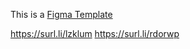 This is a [Figma Template](https://www.figma.com/design/NxGeqbjtbp2x5tiEce94ab/Usaybek?node-id=0-1&p=f&t=CN7Wk0oGl7ZhikZV-0) 


https://surl.li/lzklum
https://surl.li/rdorwp